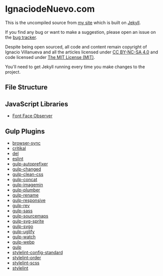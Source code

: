 # IgnaciodeNuevo.com

This is the uncompiled source from [my site](http://ignaciodenuevo.com) which is built on [Jekyll](http://jekyllrb.com).

If you find any bug or want to make a suggestion, please open an issue on the [bug tracker](https://github.com/IgnaciodeNuevo/ignaciodenuevo.github.com/issues).

Despite being open sourced, all code and content remain copyright of Ignacio Villanueva and all the articles licensed under [CC BY-NC-SA 4.0](http://creativecommons.org/licenses/by-nc-sa/4.0/) and code licensed under [The MIT License (MIT)](/license/index.md).

You'll need to get Jekyll running every time you make changes to the project.

## File Structure

## JavaScript Libraries

* [Font Face Observer](https://fontfaceobserver.com/)

## Gulp Plugins

* [browser-sync](https://github.com/BrowserSync/browser-sync)
* [critikal](https://github.com/addyosmani/critical)
* [del](https://github.com/sindresorhus/del)
* [eslint](https://github.com/eslint/eslint)
* [gulp-autoprefixer](https://github.com/gulp-community/gulp-cached)
* [gulp-changed](https://github.com/sindresorhus/gulp-changed)
* [gulp-clean-css](https://github.com/scniro/gulp-clean-css)
* [gulp-concat](https://github.com/gulp-community/gulp-concat)
* [gulp-imagemin](https://github.com/sindresorhus/gulp-imagemin)
* [gulp-plumber](https://github.com/floatdrop/gulp-plumber)
* [gulp-rename](https://github.com/hparra/gulp-rename)
* [gulp-responsive](https://github.com/mahnunchik/gulp-responsive)
* [gulp-rev](https://github.com/sindresorhus/gulp-rev)
* [gulp-sass](https://github.com/dlmanning/gulp-sass)
* [gulp-sourcemaps](https://github.com/gulp-sourcemaps/gulp-sourcemaps)
* [gulp-svg-sprite](https://github.com/jkphl/gulp-svg-sprite)
* [gulp-svgo](https://github.com/ben-eb/gulp-svgmin)
* [gulp-uglify](https://github.com/terinjokes/gulp-uglify)
* [gulp-watch](https://github.com/floatdrop/gulp-watch)
* [gulp-webp](https://github.com/sindresorhus/gulp-webp)
* [gulp](https://github.com/gulpjs/gulp)
* [stylelint-config-standard](https://github.com/stylelint/stylelint-config-standard)
* [stylelint-order](https://github.com/hudochenkov/stylelint-order)
* [stylelint-scss](https://github.com/kristerkari/stylelint-scss)
* [stylelint](https://github.com/stylelint/stylelint)
